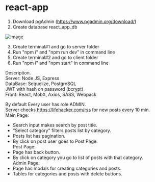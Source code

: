 # react-app

1. Download pgAdmin (https://www.pgadmin.org/download/)
2. Create database react_app_db

![image](https://user-images.githubusercontent.com/63109870/199123581-a916fa24-7147-4bdd-9f35-eb756e6bbfb5.png)

3. Create terminal#1 and go to server folder
4. Run "npm i" and "npm run dev" in command line
5. Create terminal#2 and go to client folder
6. Run "npm i" and "npm start" in command line

Description.  
Server: Node JS, Express  
DataBase: Sequelize, PostgreSQL  
JWT with hash on password (bcrypt)  
Front: React, MobX, Axios, SASS, Webpack

By default Every user has role ADMIN.  
Server checks https://lifehacker.com/rss for new posts every 10 min.  
Main Page:  
 * Search input makes search by post title.  
 * "Select category" filters posts list by category.  
 * Posts list has pagination.  
 * By click on post user goes to Post Page.   
Post Page:  
 * Page has back button.  
 * By click on category you go to list of posts with that category.     
Admin Page:  
 * Page has modals for creating categories and posts.  
 * Tables for categories and posts with delete buttons.
